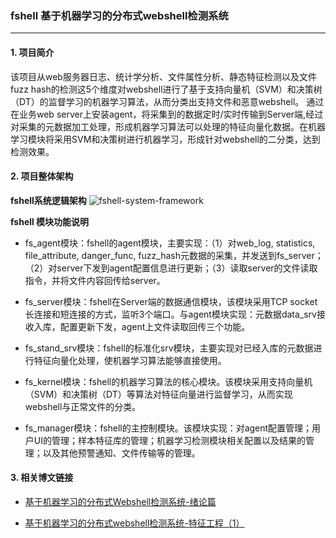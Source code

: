 ### fshell 基于机器学习的分布式webshell检测系统
------


#### 1. 项目简介
该项目从web服务器日志、统计学分析、文件属性分析、静态特征检测以及文件fuzz hash的检测这5个维度对webshell进行了基于支持向量机（SVM）和决策树（DT）的监督学习的机器学习算法，从而分类出支持文件和恶意webshell。
通过在业务web server上安装agent，将采集到的数据定时/实时传输到Server端,经过对采集的元数据加工处理，形成机器学习算法可以处理的特征向量化数据。在机器学习模块将采用SVM和决策树进行机器学习，形成针对webshell的二分类，达到检测效果。
#### 2. 项目整体架构
**fshell系统逻辑架构**
![fshell-system-framework](http://www.s0nnet.com/wp-content/uploads/2016/12/fshell.png)

**fshell 模块功能说明**
* fs_agent模块：fshell的agent模块，主要实现：（1）对web_log, statistics, file_attribute, danger_func, fuzz_hash元数据的采集，并发送到fs_server；（2）对server下发到agent配置信息进行更新；（3）读取server的文件读取指令，并将文件内容回传给server。

* fs_server模块：fshell在Server端的数据通信模块，该模块采用TCP socket 长连接和短连接的方式，监听3个端口。与agent模块实现：元数据data_srv接收入库，配置更新下发，agent上文件读取回传三个功能。

* fs_stand_srv模块：fshell的标准化srv模块，主要实现对已经入库的元数据进行特征向量化处理，使机器学习算法能够直接使用。

* fs_kernel模块：fshell的机器学习算法的核心模块。该模块采用支持向量机（SVM）和决策树（DT）等算法对特征向量进行监督学习，从而实现webshell与正常文件的分类。

* fs_manager模块：fshell的主控制模块。该模块实现：对agent配置管理；用户UI的管理；样本特征库的管理；机器学习检测模块相关配置以及结果的管理；以及其他预警通知、文件传输等的管理。


#### 3. 相关博文链接

- [基于机器学习的分布式Webshell检测系统-绪论篇](http://www.s0nnet.com/archives/fshell)

- [基于机器学习的分布式webshell检测系统-特征工程（1）](http://www.s0nnet.com/archives/fshell-feature-1)
